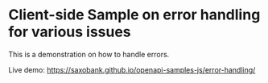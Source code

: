 # Client-side Sample on error handling for various issues

This is a demonstration on how to handle errors.

Live demo: https://saxobank.github.io/openapi-samples-js/error-handling/
